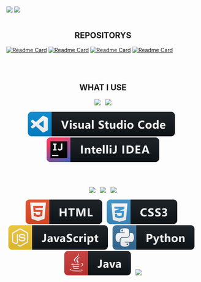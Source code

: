 <img height=200 align="center" src="https://github-readme-stats.vercel.app/api?username=MarioS271&theme=tokyonight">
<img height=200 align="center" src="https://github-readme-stats.vercel.app/api/top-langs?username=MarioS271&theme=tokyonight&layout=compact">

<br>
<br>

<h2 align="center">REPOSITORYS</h2>

[![Readme Card](https://github-readme-stats.vercel.app/api/pin/?username=MarioS271&theme=tokyonight&repo=271pack)](https://github.com/MarioS271/271pack)
[![Readme Card](https://github-readme-stats.vercel.app/api/pin/?username=MarioS271&theme=tokyonight&repo=coords_copy_mod)](https://github.com/MarioS271/coords_copy_mod)
[![Readme Card](https://github-readme-stats.vercel.app/api/pin/?username=MarioS271&theme=tokyonight&repo=quick_commands_mod)](https://github.com/MarioS271/quick_commands_mod)
[![Readme Card](https://github-readme-stats.vercel.app/api/pin/?username=MarioS271&theme=tokyonight&repo=cat_vision_mod)](https://github.com/MarioS271/cat_vision_mod)

<br>
<br>

<h2 align="center">WHAT I USE</h2>
<p align="center">
    <img src="https://img.shields.io/badge/Intel%20Core_i7_13th-0071C5?style=for-the-badge&logo=intel&logoColor=white">
    &nbsp;
    <img src="https://img.shields.io/badge/NVIDIA-RTX4050-76B900?style=for-the-badge&logo=nvidia&logoColor=white">
</p>
<p align="center">
    <img src="https://raw.githubusercontent.com/MikeCodesDotNET/ColoredBadges/master/svg/dev/tools/visualstudio_code.svg">
    &nbsp;
    <img src="https://raw.githubusercontent.com/MikeCodesDotNET/ColoredBadges/master/svg/dev/tools/jetbrains_intellij.svg">
</p>

<br>
<br>

<p align="center">
    <img src="https://img.shields.io/badge/GitHub-100000?style=for-the-badge&logo=github&logoColor=white">
    &nbsp;
    <img src="https://img.shields.io/badge/Cloudflare-F38020?style=for-the-badge&logo=Cloudflare&logoColor=white">
    &nbsp;
    <img src="https://img.shields.io/badge/Cloudflare%20Pages-F38020?style=for-the-badge&logo=Cloudflare%20Pages&logoColor=white">
</p>
<p align="center">
    <img src="https://raw.githubusercontent.com/MikeCodesDotNET/ColoredBadges/master/svg/dev/languages/html.svg">
    &nbsp;
    <img src="https://raw.githubusercontent.com/MikeCodesDotNET/ColoredBadges/master/svg/dev/languages/css3.svg">
    &nbsp;
    <img src="https://raw.githubusercontent.com/MikeCodesDotNET/ColoredBadges/master/svg/dev/languages/js.svg">
    &nbsp;
    <img src="https://raw.githubusercontent.com/MikeCodesDotNET/ColoredBadges/master/svg/dev/languages/python.svg">
    &nbsp;
    <img src="https://raw.githubusercontent.com/MikeCodesDotNET/ColoredBadges/master/svg/dev/languages/java.svg">
    &nbsp;
    <img src="https://raw.githubusercontent.com/MikeCodesDotNET/ColoredBadges/master/svg/dev/languages/c#.svg">
</p>
